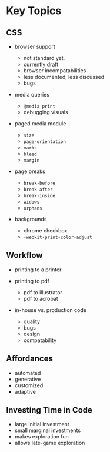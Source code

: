 <!-- prettier-ignore-start -->
# Key Topics

## CSS

- browser support
    - not standard yet.
    - currently draft
    - browser incompatabilities
    - less documented, less discussed
    - bugs

- media queries
    - `@media print`
    - debugging visuals

- paged media module
    - `size`
    - `page-orientation`
    - `marks`
    - `bleed`
    - `margin`

- page breaks
    - `break-before`
    - `break-after`
    - `break-inside`
    - `widows`
    - `orphans`

- backgrounds
    - chrome checkbox
    - `-webkit-print-color-adjust`


## Workflow

- printing to a printer

- printing to pdf
  - pdf to illustrator
  - pdf to acrobat
- in-house vs. production code

  - quality
  - bugs
  - design
  - compatability

## Affordances

- automated
- generative
- customized
- adaptive

## Investing Time in Code

- large initial investment
- small marginal investments
- makes exploration fun
- allows late-game exploration

<!-- prettier-ignore-end -->
